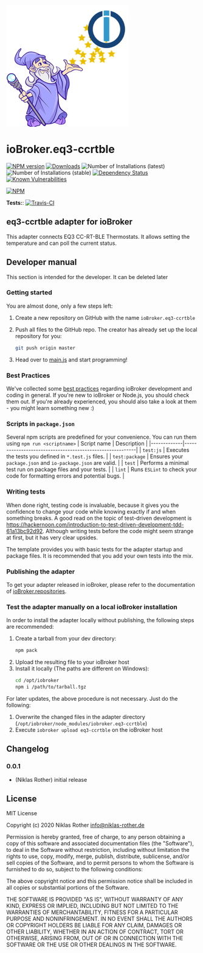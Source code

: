 ![Logo](admin/eq3-ccrtble.png)
# ioBroker.eq3-ccrtble

[![NPM version](http://img.shields.io/npm/v/iobroker.eq3-ccrtble.svg)](https://www.npmjs.com/package/iobroker.eq3-ccrtble)
[![Downloads](https://img.shields.io/npm/dm/iobroker.eq3-ccrtble.svg)](https://www.npmjs.com/package/iobroker.eq3-ccrtble)
![Number of Installations (latest)](http://iobroker.live/badges/eq3-ccrtble-installed.svg)
![Number of Installations (stable)](http://iobroker.live/badges/eq3-ccrtble-stable.svg)
[![Dependency Status](https://img.shields.io/david/nrother/iobroker.eq3-ccrtble.svg)](https://david-dm.org/nrother/iobroker.eq3-ccrtble)
[![Known Vulnerabilities](https://snyk.io/test/github/nrother/ioBroker.eq3-ccrtble/badge.svg)](https://snyk.io/test/github/nrother/ioBroker.eq3-ccrtble)

[![NPM](https://nodei.co/npm/iobroker.eq3-ccrtble.png?downloads=true)](https://nodei.co/npm/iobroker.eq3-ccrtble/)

**Tests:**: [![Travis-CI](http://img.shields.io/travis/nrother/ioBroker.eq3-ccrtble/master.svg)](https://travis-ci.org/nrother/ioBroker.eq3-ccrtble)

## eq3-ccrtble adapter for ioBroker

This adapter connects EQ3 CC-RT-BLE Thermostats. It allows setting the temperature and can poll the current status.

## Developer manual
This section is intended for the developer. It can be deleted later

### Getting started

You are almost done, only a few steps left:
1. Create a new repository on GitHub with the name `ioBroker.eq3-ccrtble`

1. Push all files to the GitHub repo. The creator has already set up the local repository for you:  
    ```bash
    git push origin master
    ```
1. Head over to [main.js](main.js) and start programming!

### Best Practices
We've collected some [best practices](https://github.com/ioBroker/ioBroker.repositories#development-and-coding-best-practices) regarding ioBroker development and coding in general. If you're new to ioBroker or Node.js, you should
check them out. If you're already experienced, you should also take a look at them - you might learn something new :)

### Scripts in `package.json`
Several npm scripts are predefined for your convenience. You can run them using `npm run <scriptname>`
| Script name | Description                                              |
|-------------|----------------------------------------------------------|
| `test:js`   | Executes the tests you defined in `*.test.js` files.     |
| `test:package`    | Ensures your `package.json` and `io-package.json` are valid. |
| `test` | Performs a minimal test run on package files and your tests. |
| `lint` | Runs `ESLint` to check your code for formatting errors and potential bugs. |

### Writing tests
When done right, testing code is invaluable, because it gives you the 
confidence to change your code while knowing exactly if and when 
something breaks. A good read on the topic of test-driven development 
is https://hackernoon.com/introduction-to-test-driven-development-tdd-61a13bc92d92. 
Although writing tests before the code might seem strange at first, but it has very 
clear upsides.

The template provides you with basic tests for the adapter startup and package files.
It is recommended that you add your own tests into the mix.

### Publishing the adapter
To get your adapter released in ioBroker, please refer to the documentation 
of [ioBroker.repositories](https://github.com/ioBroker/ioBroker.repositories#requirements-for-adapter-to-get-added-to-the-latest-repository).

### Test the adapter manually on a local ioBroker installation
In order to install the adapter locally without publishing, the following steps are recommended:
1. Create a tarball from your dev directory:  
    ```bash
    npm pack
    ```
1. Upload the resulting file to your ioBroker host
1. Install it locally (The paths are different on Windows):
    ```bash
    cd /opt/iobroker
    npm i /path/to/tarball.tgz
    ```

For later updates, the above procedure is not necessary. Just do the following:
1. Overwrite the changed files in the adapter directory (`/opt/iobroker/node_modules/iobroker.eq3-ccrtble`)
1. Execute `iobroker upload eq3-ccrtble` on the ioBroker host

## Changelog

### 0.0.1
* (Niklas Rother) initial release

## License
MIT License

Copyright (c) 2020 Niklas Rother <info@niklas-rother.de>

Permission is hereby granted, free of charge, to any person obtaining a copy
of this software and associated documentation files (the "Software"), to deal
in the Software without restriction, including without limitation the rights
to use, copy, modify, merge, publish, distribute, sublicense, and/or sell
copies of the Software, and to permit persons to whom the Software is
furnished to do so, subject to the following conditions:

The above copyright notice and this permission notice shall be included in all
copies or substantial portions of the Software.

THE SOFTWARE IS PROVIDED "AS IS", WITHOUT WARRANTY OF ANY KIND, EXPRESS OR
IMPLIED, INCLUDING BUT NOT LIMITED TO THE WARRANTIES OF MERCHANTABILITY,
FITNESS FOR A PARTICULAR PURPOSE AND NONINFRINGEMENT. IN NO EVENT SHALL THE
AUTHORS OR COPYRIGHT HOLDERS BE LIABLE FOR ANY CLAIM, DAMAGES OR OTHER
LIABILITY, WHETHER IN AN ACTION OF CONTRACT, TORT OR OTHERWISE, ARISING FROM,
OUT OF OR IN CONNECTION WITH THE SOFTWARE OR THE USE OR OTHER DEALINGS IN THE
SOFTWARE.